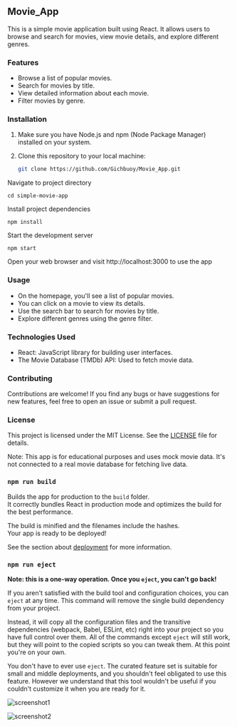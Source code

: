 ## Movie_App

This is a simple movie application built using React. It allows users to browse and search for movies, view movie details, and explore different genres.

### Features

- Browse a list of popular movies.
- Search for movies by title.
- View detailed information about each movie.
- Filter movies by genre.

### Installation

1. Make sure you have Node.js and npm (Node Package Manager) installed on your system.

2. Clone this repository to your local machine:

   ```bash
   git clone https://github.com/Gichbuoy/Movie_App.git


Navigate to project directory
```
cd simple-movie-app
```

Install project dependencies
```
npm install
```

Start the development server
```
npm start
```

Open your web browser and visit http://localhost:3000 to use the app


### Usage
* On the homepage, you'll see a list of popular movies. 
* You can click on a movie to view its details.
* Use the search bar to search for movies by title.
* Explore different genres using the genre filter.


### Technologies Used
* React: JavaScript library for building user interfaces.
* The Movie Database (TMDb) API: Used to fetch movie data.



### Contributing
Contributions are welcome! If you find any bugs or have suggestions for new features, feel free to open an issue or submit a pull request.

### License
This project is licensed under the MIT License. See the [LICENSE]() file for details.

Note: This app is for educational purposes and uses mock movie data. It's not connected to a real movie database for fetching live data.



### `npm run build`

Builds the app for production to the `build` folder.\
It correctly bundles React in production mode and optimizes the build for the best performance.

The build is minified and the filenames include the hashes.\
Your app is ready to be deployed!

See the section about [deployment](https://facebook.github.io/create-react-app/docs/deployment) for more information.

### `npm run eject`

**Note: this is a one-way operation. Once you `eject`, you can't go back!**

If you aren't satisfied with the build tool and configuration choices, you can `eject` at any time. This command will remove the single build dependency from your project.

Instead, it will copy all the configuration files and the transitive dependencies (webpack, Babel, ESLint, etc) right into your project so you have full control over them. All of the commands except `eject` will still work, but they will point to the copied scripts so you can tweak them. At this point you're on your own.

You don't have to ever use `eject`. The curated feature set is suitable for small and middle deployments, and you shouldn't feel obligated to use this feature. However we understand that this tool wouldn't be useful if you couldn't customize it when you are ready for it.


![screenshot1](https://github.com/Gichbuoy/Movie_App/blob/main/screenshot/Screenshot%20(48).png)

![screenshot2](https://github.com/Gichbuoy/Movie_App/blob/main/screenshot/Screenshot%20(49).png)

